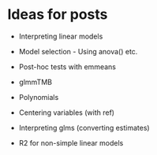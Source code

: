 # Ideas for posts

- Interpreting linear models
- Model selection - Using anova() etc.
- Post-hoc tests with emmeans

- glmmTMB
- Polynomials
- Centering variables (with ref)

- Interpreting glms (converting estimates)

- R2 for non-simple linear models
